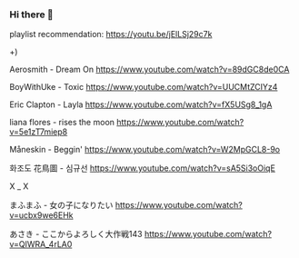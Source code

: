 ### Hi there 👋

playlist recommendation: https://youtu.be/jElLSj29c7k

+)

Aerosmith - Dream On
https://www.youtube.com/watch?v=89dGC8de0CA

BoyWithUke - Toxic
https://www.youtube.com/watch?v=UUCMtZCIYz4

Eric Clapton - Layla
https://www.youtube.com/watch?v=fX5USg8_1gA

liana flores - rises the moon
https://www.youtube.com/watch?v=5e1zT7miep8

Måneskin - Beggin'
https://www.youtube.com/watch?v=W2MpGCL8-9o

화조도 花鳥圖 - 심규선
https://www.youtube.com/watch?v=sA5Si3oOiqE



X _ X

まふまふ - 女の子になりたい
https://www.youtube.com/watch?v=ucbx9we6EHk

あさき - ここからよろしく大作戦143
https://www.youtube.com/watch?v=QIWRA_4rLA0



<!--
**sixicode/sixicode** is a ✨ _special_ ✨ repository because its `README.md` (this file) appears on your GitHub profile.

Here are some ideas to get you started:

- 🔭 I’m currently working on ...
- 🌱 I’m currently learning ...
- 👯 I’m looking to collaborate on ...
- 🤔 I’m looking for help with ...
- 💬 Ask me about ...
- 📫 How to reach me: ...
- 😄 Pronouns: ...
- ⚡ Fun fact: ...
-->
